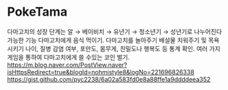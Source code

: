 # PokeTama

다마고치의 성장 단계는 알 → 베이비치 → 유년기 → 청소년기 → 성년기로 나누어진다
가능한 기능
다마고치에게 음식 먹이기.
다마고치를 놀아주기
배설물 치워주기 및 목욕 시키기
나이, 질병 감염 여부, 포만도, 몸무게, 친밀도나 행복도 등 통계 확인.
여러 가지 게임을 통하여 다마고치에게 쓸 수있는 코인 벌기.
https://m.blog.naver.com/PostView.naver?isHttpsRedirect=true&blogId=nohmistyle8&logNo=221696826338
https://gist.github.com/pyc2238/6a02a583fd0e8a88ffe1a9ddddeea352
